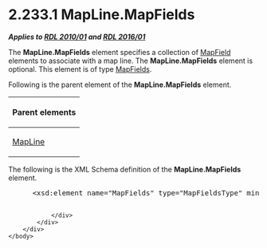 <html dir="LTR" xmlns:mshelp="http://msdn.microsoft.com/mshelp" xmlns:ddue="http://ddue.schemas.microsoft.com/authoring/2003/5" xmlns:xlink="http://www.w3.org/1999/xlink" xmlns:tool="http://www.microsoft.com/tooltip">
    <head>
        <meta http-equiv="Content-Type" content="text/html; CHARSET=utf-8"></meta>
        <meta name="save" content="history"></meta>
        <title>2.233.1 MapLine.MapFields</title>
        <xml>
            <mshelp:toctitle title="2.233.1 MapLine.MapFields"></mshelp:toctitle>
            <mshelp:rltitle title="[MS-RDL]: MapLine.MapFields"></mshelp:rltitle>
            <mshelp:keyword index="A" term="b4684298-3596-48d8-836c-5313ddc572f9"></mshelp:keyword>
            <mshelp:attr name="DCSext.ContentType" value="open specification"></mshelp:attr>
            <mshelp:attr name="AssetID" value="b4684298-3596-48d8-836c-5313ddc572f9"></mshelp:attr>
            <mshelp:attr name="TopicType" value="kbRef"></mshelp:attr>
            <mshelp:attr name="DCSext.Title" value="[MS-RDL]: MapLine.MapFields" />
        </xml>
    </head>
    <body>
        <div id="header">
            <h1 class="heading">2.233.1 MapLine.MapFields</h1>
        </div>
        <div id="mainSection">
            <div id="mainBody">
                <div id="allHistory" class="saveHistory"></div>
                <div id="sectionSection0" class="section" name="collapseableSection">
                    

<p><b><i>Applies to </i></b><a href="3428e690-a348-4ec7-8a6a-8efb42d2cdee.html"><b><i>RDL 2010/01</i></b></a><b><i>
and </i></b><a href="52ce3983-2bfc-4e72-9359-42aaf5fe4509.html"><b><i>RDL 2016/01</i></b></a></p>

<p>The <b>MapLine.MapFields</b> element specifies a collection
of <a href="fcd57c0c-4137-4771-89db-d56e3474ea36.html">MapField</a> elements to
associate with a map line. The <b>MapLine.MapFields</b> element is optional.
This element is of type <a href="2c2c5097-27a6-4fd1-90a4-5c3545d00695.html">MapFields</a>.</p>

<p>Following is the parent element of the <b>MapLine.MapFields</b>
element.</p>

<table>
 <thead>
  <tr>
   <th>
   <p>Parent elements</p>
   </th>
  </tr>
 </thead>
 <tr>
  <td>
  <p><a href="848562bc-c49f-443c-8002-ae8d395f9fde.html">MapLine</a></p>
  </td>
 </tr>
</table>

<p>The following is the XML Schema definition of the <b>MapLine.MapFields</b>
element.</p>

<dl>
<dd>
<div><pre> &lt;xsd:element name=&quot;MapFields&quot; type=&quot;MapFieldsType&quot; minOccurs=&quot;0&quot; /&gt;
  
</pre></div>
</dd></dl>


                </div>
            </div>
        </div>
    </body>
</html>